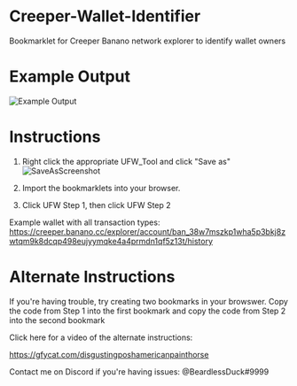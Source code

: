 # Creeper-Wallet-Identifier
Bookmarklet for Creeper Banano network explorer to identify wallet owners

# Example Output

![Example Output](https://i.imgur.com/it2lT76.png)

# Instructions

1. Right click the appropriate UFW_Tool and click "Save as"
![SaveAsScreenshot](https://i.imgur.com/ZhQwshQ.png)


2. Import the bookmarklets into your browser.  

3. Click UFW Step 1, then click UFW Step 2

Example wallet with all transaction types: https://creeper.banano.cc/explorer/account/ban_38w7mszkp1wha5p3bkj8zwtqm9k8dcqp498eujyymqke4a4prmdn1qf5z13t/history

# Alternate Instructions

If you're having trouble, try creating two bookmarks in your browswer.  Copy the code from Step 1 into the first bookmark and copy the code from Step 2 into the second bookmark

Click here for a video of the alternate instructions:

https://gfycat.com/disgustingposhamericanpainthorse


Contact me on Discord if you're having issues: @BeardlessDuck#9999
